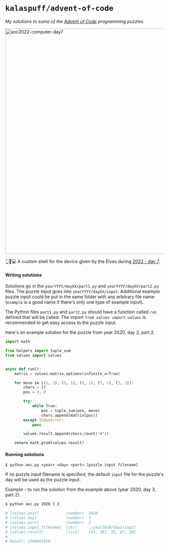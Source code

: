 # `kalaspuff/advent-of-code`

*My solutions to some of the [Advent of Code](https://adventofcode.com/) programming puzzles.*

<img width="715" alt="aoc2022-computer-day7" src="https://user-images.githubusercontent.com/89139/207301060-74bdb4d2-c081-4a10-a38c-81ed8eaa79d1.png">

👆🧝💻 A custom shell for the device given by the Elves during [2022 - day 7](https://adventofcode.com/2022/day/7).

#### Writing solutions

Solutions go in the `yearYYYY/dayXX/part1.py` and `yearYYYY/dayXX/part2.py` files. The puzzle input goes into `yearYYYY/dayXX/input`. Additional example puzzle input could be put in the same folder with any arbitrary file name (`example` is a good name if there's only one type of example input).

The Python files `part1.py` and `part2.py` should have a function called `run` defined that will be called. The import `from values import values` is recommended to get easy access to the puzzle input.

Here's an example solution for the puzzle from year 2020, day 3, part 2.

```python
import math

from helpers import tuple_sum
from values import values


async def run():
    matrix = values.matrix.options(infinite_x=True)

    for move in [(1, 1), (3, 1), (5, 1), (7, 1), (1, 2)]:
        chars = []
        pos = 0, 0

        try:
            while True:
                pos = tuple_sum(pos, move)
                chars.append(matrix[pos])
        except IndexError:
            pass

        values.result.append(chars.count("#"))

    return math.prod(values.result)
```


#### Running solutions

```
$ python aoc.py <year> <day> <part> [puzzle input filename]
```

If no puzzle input filename is specified, the default `input` file for the puzzle's day will be used as the puzzle input.

Example – to run the solution from the example above (year 2020, day 3, part 2).

```bash
$ python aoc.py 2020 3 2

# [values.year]            (number)  2020
# [values.day]             (number)  3
# [values.part]            (number)  2
# [values.input_filename]  (str)     ./year2020/day3/input
# [values.result]          (list)    [63, 181, 55, 67, 30]
#
# Result: 1260601650
```
